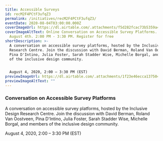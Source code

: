 ```yaml
---
title: Accessible Surveys
id: recM2F4PCtF3ufqZ3
permalink: /initiatives/recM2F4PCtF3ufqZ3/
eventDate: 2020-08-04T03:00:00.000Z
coverImageUrl: https://dl.airtable.com/.attachments/f5d282fcac73b5359a4562c21c560c9b/88950a55/AccessibleSurveyPlatforms_1024x536.png
coverImageAltText: Online Conversation on Accessible Survey Platforms. Tuesday,
  August 4th. 2:00 PM - 3:30 PM. Register for free
shortDescription: >-
  A conversation on accessible survey platforms, hosted by the Inclusive Design
  Research Centre. Join the discussion with David Berman, Roland Van Oostveen,
  Pina D'Intino, Julia Foster, Sarah Stadder Wise, Michelle Borgal, and members
  of the inclusive design community.


  August 4, 2020, 2:00 – 3:30 PM (EST)
previewImageUrl: https://dl.airtable.com/.attachments/1f23e46ecca1375046369ab8229ddb0a/e7d8f19f/group82.jpg
previewImageAltText: ""
---
```

### **Conversation on Accessible Survey Platforms**

A conversation on accessible survey platforms, hosted by the Inclusive Design Research Centre. Join the discussion with David Berman, Roland Van Oostveen, Pina D'Intino, Julia Foster, Sarah Stadder Wise, Michelle Borgal, and members of the inclusive design community.

August 4, 2020, 2:00 – 3:30 PM (EST)
